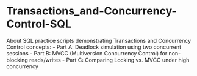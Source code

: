 # Transactions_and-Concurrency-Control-SQL
About SQL practice scripts demonstrating Transactions and Concurrency Control concepts: - Part A: Deadlock simulation using two concurrent sessions - Part B: MVCC (Multiversion Concurrency Control) for non-blocking reads/writes - Part C: Comparing Locking vs. MVCC under high concurrency
